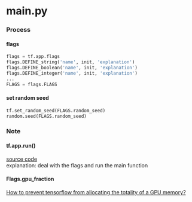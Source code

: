 main.py
======
### Process
#### flags
```python
flags = tf.app.flags
flags.DEFINE_string('name', init, 'explanation')
flags.DEFINE_boolean('name', init, 'explanation')
flags.DEFINE_integer('name', init, 'explanation')
...
FLAGS = flags.FLAGS
```
#### set random seed
```python
tf.set_random_seed(FLAGS.random_seed)
random.seed(FLAGS.random_seed)
```

### Note
#### tf.app.run()
[source code](https://github.com/tensorflow/tensorflow/blob/master/tensorflow/python/platform/app.py)  
explanation: deal with the flags and run the main function
#### Flags.gpu_fraction
[How to prevent tensorflow from allocating the totality of a GPU memory?](http://ppt.cc/R6Ruc)
